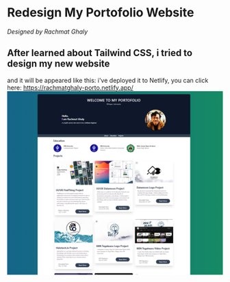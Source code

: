 # Redesign My Portofolio Website

_Designed by Rachmat Ghaly_

## After learned about Tailwind CSS, i tried to design my new website

and it will be appeared like this:
i've deployed it to Netlify, you can click here: https://rachmatghaly-porto.netlify.app/
![QTemu](./assets/porto-ghaly.png)
